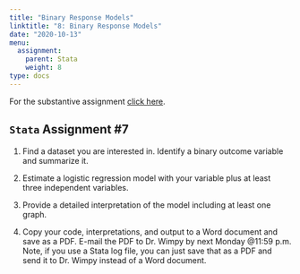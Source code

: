 ```yaml
---
title: "Binary Response Models"
linktitle: "8: Binary Response Models"
date: "2020-10-13"
menu:
  assignment:
    parent: Stata
    weight: 8
type: docs
---
```



For the substantive assignment [click here](https://posc6013.science/assignment/07-substance/). 

## `Stata` Assignment #7

1. Find a dataset you are interested in. Identify a binary outcome variable and summarize it. 

2. Estimate a logistic regression model with your variable plus at least three independent variables.
3. Provide a detailed interpretation of the model including at least one graph.

4. Copy your code, interpretations, and output to a Word document and save as a PDF. E-mail the PDF to Dr. Wimpy by next Monday @11:59 p.m. Note, if you use a Stata log file, you can just save that as a PDF and send it to Dr. Wimpy instead of a Word document. 
